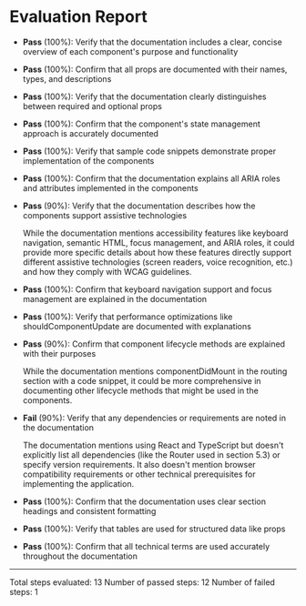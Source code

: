 # Evaluation Report

- **Pass** (100%): Verify that the documentation includes a clear, concise overview of each component's purpose and functionality
- **Pass** (100%): Confirm that all props are documented with their names, types, and descriptions
- **Pass** (100%): Verify that the documentation clearly distinguishes between required and optional props
- **Pass** (100%): Confirm that the component's state management approach is accurately documented
- **Pass** (100%): Verify that sample code snippets demonstrate proper implementation of the components
- **Pass** (100%): Confirm that the documentation explains all ARIA roles and attributes implemented in the components
- **Pass** (90%): Verify that the documentation describes how the components support assistive technologies

    While the documentation mentions accessibility features like keyboard navigation, semantic HTML, focus management, and ARIA roles, it could provide more specific details about how these features directly support different assistive technologies (screen readers, voice recognition, etc.) and how they comply with WCAG guidelines.

- **Pass** (100%): Confirm that keyboard navigation support and focus management are explained in the documentation
- **Pass** (100%): Verify that performance optimizations like shouldComponentUpdate are documented with explanations
- **Pass** (90%): Confirm that component lifecycle methods are explained with their purposes

    While the documentation mentions componentDidMount in the routing section with a code snippet, it could be more comprehensive in documenting other lifecycle methods that might be used in the components.

- **Fail** (90%): Verify that any dependencies or requirements are noted in the documentation

    The documentation mentions using React and TypeScript but doesn't explicitly list all dependencies (like the Router used in section 5.3) or specify version requirements. It also doesn't mention browser compatibility requirements or other technical prerequisites for implementing the application.

- **Pass** (100%): Confirm that the documentation uses clear section headings and consistent formatting
- **Pass** (100%): Verify that tables are used for structured data like props
- **Pass** (100%): Confirm that all technical terms are used accurately throughout the documentation

---

Total steps evaluated: 13
Number of passed steps: 12
Number of failed steps: 1